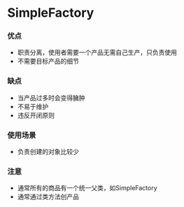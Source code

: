 # SimpleFactory


### 优点  
* 职责分离，使用者需要一个产品无需自己生产，只负责使用
* 不需要目标产品的细节

### 缺点
* 当产品过多时会变得臃肿
* 不易于维护
* 违反开闭原则

### 使用场景
* 负责创建的对象比较少

### 注意
* 通常所有的商品有一个统一父类，如SimpleFactory
* 通常通过类方法创产品


